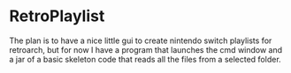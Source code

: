 # RetroPlaylist


The plan is to have a nice little gui to create nintendo switch playlists for retroarch, 
but for now I have a program that launches the cmd window 
and a jar of a basic skeleton code that reads all the files from a selected folder. 
